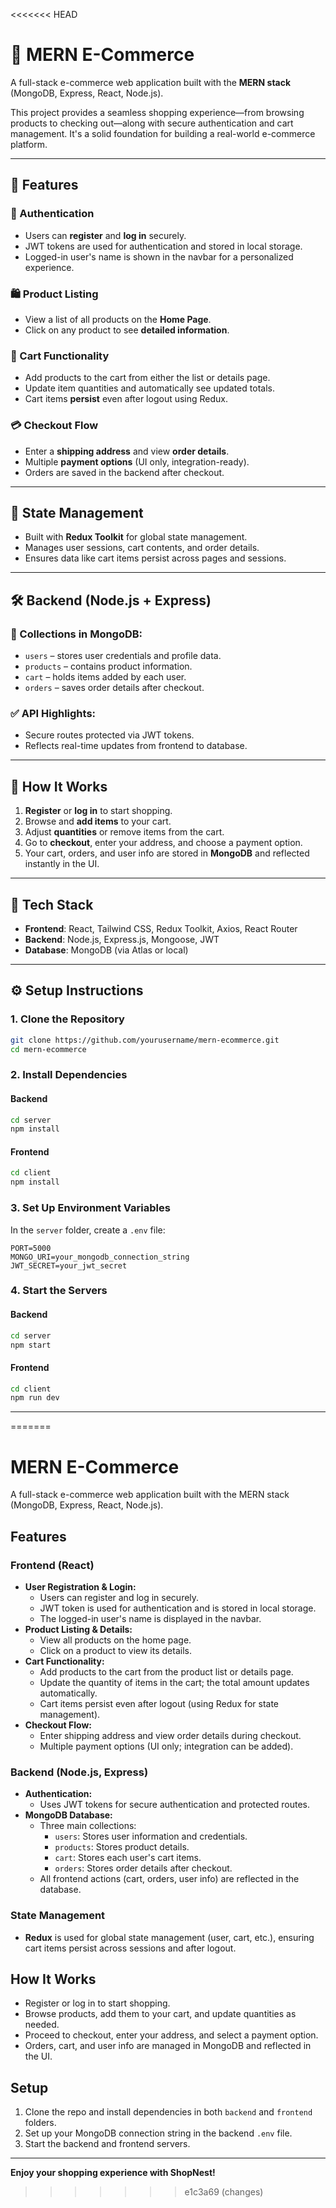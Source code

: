 <<<<<<< HEAD
# 🛒 MERN E-Commerce

A full-stack e-commerce web application built with the **MERN stack** (MongoDB, Express, React, Node.js).

This project provides a seamless shopping experience—from browsing products to checking out—along with secure authentication and cart management. It's a solid foundation for building a real-world e-commerce platform.

---

## 🚀 Features

### 🔐 Authentication
- Users can **register** and **log in** securely.
- JWT tokens are used for authentication and stored in local storage.
- Logged-in user's name is shown in the navbar for a personalized experience.

### 🛍️ Product Listing
- View a list of all products on the **Home Page**.
- Click on any product to see **detailed information**.

### 🛒 Cart Functionality
- Add products to the cart from either the list or details page.
- Update item quantities and automatically see updated totals.
- Cart items **persist** even after logout using Redux.

### 💳 Checkout Flow
- Enter a **shipping address** and view **order details**.
- Multiple **payment options** (UI only, integration-ready).
- Orders are saved in the backend after checkout.

---

## 🧠 State Management

- Built with **Redux Toolkit** for global state management.
- Manages user sessions, cart contents, and order details.
- Ensures data like cart items persist across pages and sessions.

---

## 🛠️ Backend (Node.js + Express)

### 📁 Collections in MongoDB:
- `users` – stores user credentials and profile data.
- `products` – contains product information.
- `cart` – holds items added by each user.
- `orders` – saves order details after checkout.

### ✅ API Highlights:
- Secure routes protected via JWT tokens.
- Reflects real-time updates from frontend to database.

---

## 🧪 How It Works

1. **Register** or **log in** to start shopping.
2. Browse and **add items** to your cart.
3. Adjust **quantities** or remove items from the cart.
4. Go to **checkout**, enter your address, and choose a payment option.
5. Your cart, orders, and user info are stored in **MongoDB** and reflected instantly in the UI.

---

## 🧰 Tech Stack

- **Frontend**: React, Tailwind CSS, Redux Toolkit, Axios, React Router
- **Backend**: Node.js, Express.js, Mongoose, JWT
- **Database**: MongoDB (via Atlas or local)

---

## ⚙️ Setup Instructions

### 1. Clone the Repository

```bash
git clone https://github.com/yourusername/mern-ecommerce.git
cd mern-ecommerce
```

### 2. Install Dependencies

#### Backend
```bash
cd server
npm install
```

#### Frontend
```bash
cd client
npm install
```

### 3. Set Up Environment Variables

In the `server` folder, create a `.env` file:

```env
PORT=5000
MONGO_URI=your_mongodb_connection_string
JWT_SECRET=your_jwt_secret
```

### 4. Start the Servers

#### Backend
```bash
cd server
npm start
```

#### Frontend
```bash
cd client
npm run dev
```

---

=======
# MERN E-Commerce

A full-stack e-commerce web application built with the MERN stack (MongoDB, Express, React, Node.js).

## Features

### Frontend (React)
- **User Registration & Login:**
  - Users can register and log in securely.
  - JWT token is used for authentication and is stored in local storage.
  - The logged-in user's name is displayed in the navbar.
- **Product Listing & Details:**
  - View all products on the home page.
  - Click on a product to view its details.
- **Cart Functionality:**
  - Add products to the cart from the product list or details page.
  - Update the quantity of items in the cart; the total amount updates automatically.
  - Cart items persist even after logout (using Redux for state management).
- **Checkout Flow:**
  - Enter shipping address and view order details during checkout.
  - Multiple payment options (UI only; integration can be added).

### Backend (Node.js, Express)
- **Authentication:**
  - Uses JWT tokens for secure authentication and protected routes.
- **MongoDB Database:**
  - Three main collections:
    - `users`: Stores user information and credentials.
    - `products`: Stores product details.
    - `cart`: Stores each user's cart items.
    - `orders`: Stores order details after checkout.
  - All frontend actions (cart, orders, user info) are reflected in the database.

### State Management
- **Redux** is used for global state management (user, cart, etc.), ensuring cart items persist across sessions and after logout.

## How It Works
- Register or log in to start shopping.
- Browse products, add them to your cart, and update quantities as needed.
- Proceed to checkout, enter your address, and select a payment option.
- Orders, cart, and user info are managed in MongoDB and reflected in the UI.

## Setup
1. Clone the repo and install dependencies in both `backend` and `frontend` folders.
2. Set up your MongoDB connection string in the backend `.env` file.
3. Start the backend and frontend servers.

---

**Enjoy your shopping experience with ShopNest!**
>>>>>>> e1c3a69 (changes)
